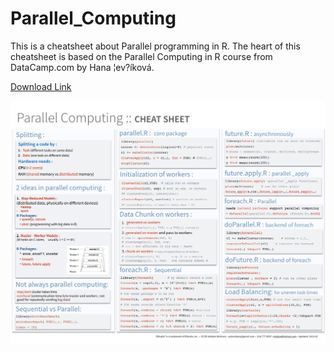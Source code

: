 # Parallel_Computing
This is a cheatsheet about Parallel programming in R. The heart of this cheatsheet is based on the Parallel Computing in R course from DataCamp.com by Hana ¦ev?íková.

<a href="https://github.com/ardeeshany/Parallel_Computing/blob/master/parallel_computation.pdf" download> Download Link </a>

![](https://github.com/ardeeshany/Parallel_Computing/blob/master/parallel_computation.jpeg?raw=true)


